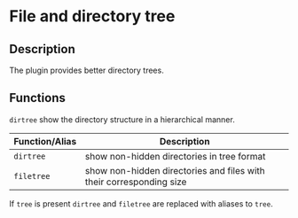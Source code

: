 # File and directory tree

## Description

The plugin provides better directory trees.

## Functions

`dirtree` show the directory structure in a hierarchical manner.

| Function/Alias | Description                                                         |
| -------------- | ------------------------------------------------------------------- |
| `dirtree`      | show non-hidden directories in tree format                          |
| `filetree`     | show non-hidden directories and files with their corresponding size |

If `tree` is present `dirtree` and `filetree` are replaced with aliases to `tree`.